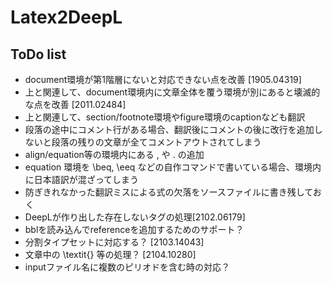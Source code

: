 # Latex2DeepL

## ToDo list

* document環境が第1階層にないと対応できない点を改善 [1905.04319]
* 上と関連して、document環境内に文章全体を覆う環境が別にあると壊滅的な点を改善 [2011.02484]
* 上と関連して、section/footnote環境やfigure環境のcaptionなども翻訳
* 段落の途中にコメント行がある場合、翻訳後にコメントの後に改行を追加しないと段落の残りの文章が全てコメントアウトされてしまう
* align/equation等の環境内にある , や . の追加
* equation 環境を \beq, \eeq などの自作コマンドで書いている場合、環境内に日本語訳が混ざってしまう
* 防ぎきれなかった翻訳ミスによる式の欠落をソースファイルに書き残しておく
* DeepLが作り出した存在しないタグの処理[2102.06179]
* bblを読み込んでreferenceを追加するためのサポート？
* 分割タイプセットに対応する？ [2103.14043]
* 文章中の \textit{} 等の処理？ [2104.10280]
* inputファイル名に複数のピリオドを含む時の対応？
